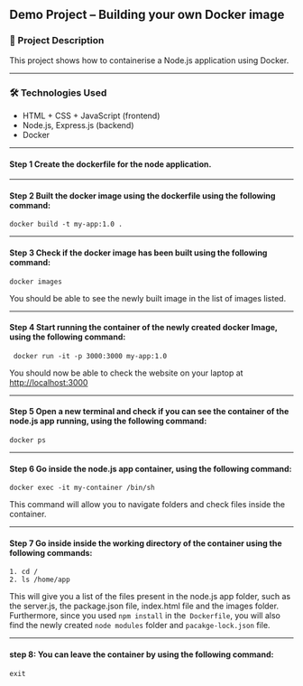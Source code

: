 ## Demo Project – Building your own Docker image

### 📄 Project Description

This project shows how to containerise a Node.js application using Docker.

---

### 🛠 Technologies Used

- HTML + CSS + JavaScript (frontend)
- Node.js, Express.js (backend)
- Docker

---

#### Step 1 Create the dockerfile for the node application.

---

#### Step 2 Built the docker image using the dockerfile using the following command:

```
docker build -t my-app:1.0 .
```

---

#### Step 3 Check if the docker image has been built using the following command:

```
docker images
```

You should be able to see the newly built image in the list of images listed.

---

#### Step 4 Start running the container of the newly created docker Image, using the following command:

```
 docker run -it -p 3000:3000 my-app:1.0
```

You should now be able to check the website on your laptop at [http://localhost:3000](http://localhost:3000)

---

#### Step 5 Open a new terminal and check if you can see the container of the node.js app running, using the following command:

```
docker ps
```

---

#### Step 6 Go inside the node.js app container, using the following command:

```
docker exec -it my-container /bin/sh
```

This command will allow you to navigate folders and check files inside the container.

---

#### Step 7 Go inside inside the working directory of the container using the following commands:

```
1. cd /
2. ls /home/app
```

This will give you a list of the files present in the node.js app folder, such as the server.js, the package.json file, index.html file and the images folder. Furthermore, since you used `npm install` in the` Dockerfile`, you will also find the newly created `node modules` folder and `pacakge-lock.json` file.

---

#### step 8: You can leave the container by using the following command:

`exit`
